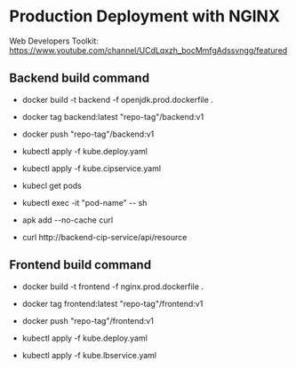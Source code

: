 # Production Deployment with NGINX

Web Developers Toolkit: https://www.youtube.com/channel/UCdLqxzh_bocMmfgAdssvngg/featured

## Backend build command
* docker build -t backend -f openjdk.prod.dockerfile .
* docker tag backend:latest "repo-tag"/backend:v1
* docker push "repo-tag"/backend:v1

* kubectl apply -f kube.deploy.yaml
* kubectl apply -f kube.cipservice.yaml
* kubecl get pods
* kubectl exec -it "pod-name" -- sh
* apk add --no-cache curl
* curl http://backend-cip-service/api/resource


## Frontend build command

* docker build -t frontend -f nginx.prod.dockerfile .
* docker tag frontend:latest "repo-tag"/frontend:v1
* docker push "repo-tag"/frontend:v1

* kubectl apply -f kube.deploy.yaml
* kubectl apply -f kube.lbservice.yaml